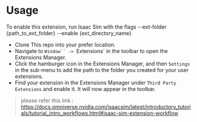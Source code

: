 # Usage

To enable this extension, run Isaac Sim with the flags --ext-folder {path_to_ext_folder} --enable {ext_directory_name}

- Clone This repo into your prefer location.
- Navigate to `Window`` -> `Extensions` in the toolbar to open the Extensions Manager.
- Click the hamburger icon in the Extensions Manager, and then `Settings` in the sub-menu to add the path to the folder you created for your user extensions.
- Find your extension in the Extensions Manager under `Third Party Extensions` and enable it. It will now appear in the toolbar.

> please refer this link : https://docs.omniverse.nvidia.com/isaacsim/latest/introductory_tutorials/tutorial_intro_workflows.html#isaac-sim-extension-workflow 

